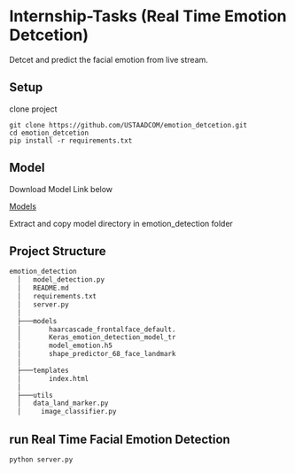 # Internship-Tasks (Real Time Emotion Detcetion)
Detcet and predict the facial emotion from live stream.

## Setup
  
  clone project
  ```code
  git clone https://github.com/USTAADCOM/emotion_detcetion.git
  cd emotion_detcetion
  pip install -r requirements.txt
  ```
## Model
  Download Model Link below

  [Models](https://drive.google.com/file/d/1_veBZVgjXQaXTIHTtq-JKJNrCpJsEQBG/view?usp=sharing) 

  Extract and copy model directory in emotion_detection folder
## Project Structure

```bash
emotion_detection
  │   model_detection.py
  │   README.md
  │   requirements.txt
  │   server.py
  │
  ├───models
  │       haarcascade_frontalface_default.
  │       Keras_emotion_detection_model_tr
  │       model_emotion.h5
  │       shape_predictor_68_face_landmark
  │
  ├───templates
  │       index.html
  │
  ├───utils
  │   data_land_marker.py
  │     image_classifier.py
```

## run Real Time Facial Emotion Detection 
```code
python server.py
```